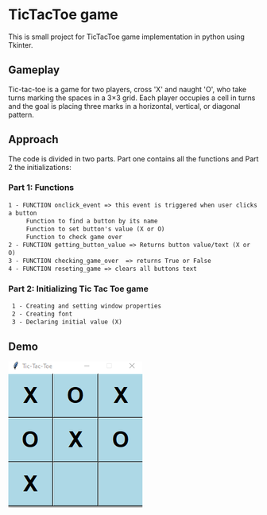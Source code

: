 # TicTacToe game 

This is small project for TicTacToe game implementation in python using Tkinter. 

## Gameplay

Tic-tac-toe is a game for two players, cross 'X' and naught 'O', who take turns marking the spaces in a 3×3 grid. Each player occupies a cell in turns and the goal is placing three marks in a horizontal, vertical, or diagonal pattern.  

## Approach 

The code is divided in two parts. Part one contains all the functions and Part 2 the initializations:

 
### Part 1: Functions
    1 - FUNCTION onclick_event => this event is triggered when user clicks a button
         Function to find a button by its name
         Function to set button's value (X or O)
         Function to check game over
    2 - FUNCTION getting_button_value => Returns button value/text (X or O)
    3 - FUNCTION checking_game_over  => returns True or False
    4 - FUNCTION reseting_game => clears all buttons text

###  Part 2: Initializing Tic Tac Toe game  

     1 - Creating and setting window properties
     2 - Creating font
     3 - Declaring initial value (X)
 
## Demo 

![print](game_over.PNG)

